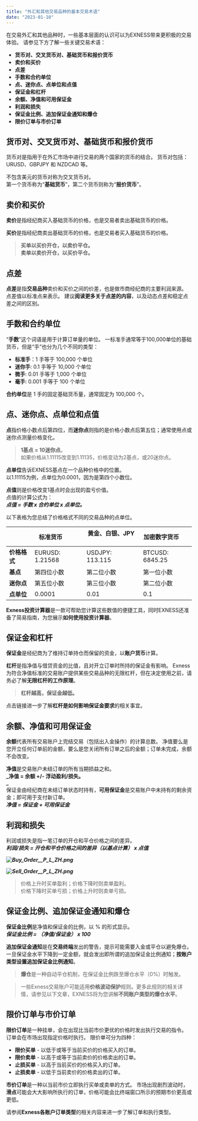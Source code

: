 ```yaml
---
title: "外汇和其他交易品种的基本交易术语"
date: "2023-01-10"
---
```


在交易外汇和其他品种时，一些基本层面的认识可以为EXNESS带来更积极的交易体验。 请参见下方了解一些关键交易术语：

- **货币对、交叉货币对、基础货币和报价货币**
- **卖价和买价**
- **点差**
- **手数和合约单位**
- **点、迷你点、点单位和点值**
- **保证金和杠杆**
- **余额、净值和可用保证金**
- **利润和损失**
- **保证金比例、追加保证金通知和爆仓**
- **限价订单与市价订单**

## 货币对、交叉货币对、基础货币和报价货币

货币对是指用于在外汇市场中进行交易的两个国家的货币的结合。 货币对包括：URUSD、GBPJPY 和 NZDCAD 等。

不包含美元的货币对称为交叉货币对。  
第一个货币称为“**基础货币**”，第二个货币则称为“**报价货币**”。

## 卖价和买价

**卖价**是指经纪商买入基础货币的价格，也是交易者卖出基础货币的价格。

**买价**是指经纪商卖出基础货币的价格，也是交易者买入基础货币的价格。

> **买单以买价开仓，以卖价平仓。**  
> **卖单以卖价开仓，以买价平仓。**

## 点差

**点差**是指**交易品种**卖价和买价之间的价差，也是做市商经纪商的主要利润来源。 点差值以标准点来表示。 建议**阅读更多关于点差的内容**，以及动态点差和稳定点差之间的区别。

## 手数和合约单位

“**手数**”这个词语是用于计算订单量的单位。 一标准手通常等于100,000单位的基础货币，但是“手”也分为几个不同的类型：

- **标准手**：1 手等于 100,000 个单位
- **迷你手**: 0.1 手等于 10,000 个单位
- **微手**: 0.01 手等于 1,000 个单位
- **毫手**: 0.001 手等于 100 个单位

**合约单位**是 1 手的固定基础货币量，通常固定为 100,000 个。

## 点、迷你点、点单位和点值

**点**指价格小数点后第四位，而**迷你点**则指的是价格小数点后第五位；通常使用点或迷你点测量价格变化。

> **1基点 = 10迷你点**。  
> 如果价格从1.11115改变到1.11135，价格变动为2基点，或20迷你点。

**点单位**告诉EXNESS基点在一个品种价格中的位置。  
以1.11115为例，点单位为0.0001，因为是第四个小数位。

**点值**则是价格改变1基点时会出现的盈亏价值。  
点值的计算公式为：  
**_点值 = 手数 x 合约单位 x 点单位。_**

以下表格为您总结了价格格式不同的交易品种的点单位。

|   | 标准货币          | 黄金、白银、JPY        | 加密数字货币       |
| --- | --- | --- | --- |
| **价格格式** | EURUSD: 1.21568 | USDJPY: 113.115 | BTCUSD: 6845.25 |
| **基点** | 第四位小数 | 第二位小数 | 第一位小数 |
| **迷你点** | 第五位小数 | 第三位小数 | 第二位小数 |
| **点单位** | 0.0001 | 0.01 | 0.1 |

**Exness投资计算器**是一款可帮助您计算这些数值的便捷工具，同时EXNESS还准备了简易指南，为您展示**如何使用投资计算器**。

## 保证金和杠杆

**保证金**是经纪商为了维持订单持仓而保留的资金，以**账户货币**计算。

**杠杆**是指净值与借贷资金的比值，且对开立订单时所持的保证金有影响。 Exness 为符合净值标准的交易账户提供某些交易品种的无限杠杆，但在决定使用之前，请务必了解**无限杠杆的工作原理**。

> **杠杆越高，保证金越低。**

点击链接进一步了解**杠杆是如何影响保证金要求**的相关事宜。

## 余额、净值和可用保证金

**余额**代表所有交易账户上完结交易（包括出入金操作）的计算总数。 净值要么是您开立任何订单前的金额，要么是您关闭所有订单之后的金额；订单未完成，余额不会改变。

**净值**是交易账户未结订单的所有当期损益之和。  
**_净值 = 余额 +/- 浮动盈利/损失。  
_**  
保证金由经纪商在未结订单状态时持有，**可用保证金**是交易账户中未持有的剩余资金；即可用于支付新订单。  
**_净值 = 保证金 + 可用保证金_**

## 利润和损失

利润或损失是指一笔订单的开仓和平仓价格之间的差异。  
**_利润/损失 = 开仓和平仓价格之间的差异（以基点计算） x 点值_**

**_![Buy_Order__P_L_ZH.png](https://get.exness.help/hc/article_attachments/4862290842386/Buy_Order__P_L_ZH.png)_**

**_![Sell_Order__P_L_ZH.png](https://get.exness.help/hc/article_attachments/4862297914514/Sell_Order__P_L_ZH.png)_**

> 价格上升时买单盈利；价格下降时则卖单盈利。  
> 价格下降时买单亏损；价格上升时则卖单亏损。

## 保证金比例、追加保证金通知和爆仓

**保证金比例**是净值和保证金的比例，以 % 的形式显示。  
**_保证金比例 = （净值/保证金） x 100_**

**追加保证金通知**是在**交易终端**发出的警告，提示可能需要入金或平仓以避免爆仓。 一旦保证金水平下降到一定金额，就会发出即所谓的追加保证金比例通知；**按账户类型设置追加保证金比例通知**。

> **爆仓**是一种自动平仓机制，在保证金比例跌至爆仓水平（0%）时触发。

> 一些Exness交易账户可能适用**价格波动保护**规则。更多此规则的相关详情，请参见以下文章，EXNESS将为您讲解**不同账户类型的爆仓水平**。

## 限价订单与市价订单

**限价订单**是一种挂单，会在出现比当前市价更优的价格时发出执行交易的指令。 订单会在市场出现指定价格时执行。 限价单可分为四种：

- **限价买单** - 以低于或等于当前买价的价格买入的订单。
- **限价卖单** - 以高于或等于当前卖价的价格卖出的订单。
- **止损买单** - 以高于当前买价的价格买入的订单。
- **止损卖单** - 以低于当前卖价的价格卖出的订单。

**市价订单**是一种以当前市价立即执行买单或卖单的方式。 市场出现剧烈波动时，**滑点**可能会大大影响所执行的订单，价格可能会比终端窗口所示的预期市价更高或更低。

请参阅**Exness各账户订单类型**的相关内容来进一步了解订单和执行类型。

